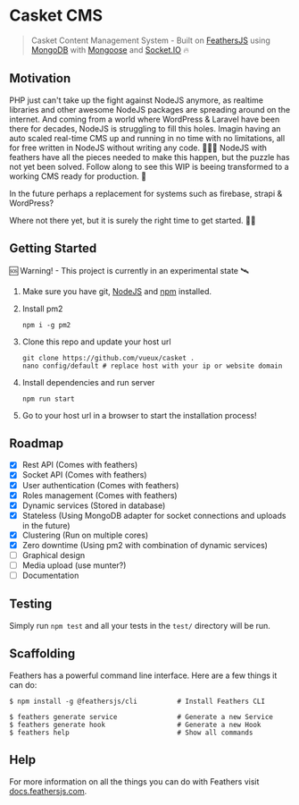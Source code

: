 # Casket CMS

> Casket Content Management System - Built on [FeathersJS](https://feathersjs.com) using [MongoDB](https://mongodb.com) with [Mongoose](https://mongoosejs.com) and [Socket.IO](https://socket.io) 🔥

## Motivation

PHP just can't take up the fight against NodeJS anymore, as realtime libraries and other awesome NodeJS packages are spreading around on the internet.
And coming from a world where WordPress & Laravel have been there for decades, NodeJS is struggling to fill this holes.
Imagin having an auto scaled real-time CMS up and running in no time with no limitations, all for free written in NodeJS without writing any code. 😵‍💫💥
NodeJS with feathers have all the pieces needed to make this happen, but the puzzle has not yet been solved. Follow along to see this WIP is beeing transformed to a working CMS ready for production. 🎈

In the future perhaps a replacement for systems such as firebase, strapi & WordPress?

Where not there yet, but it is surely the right time to get started. 💪🏽

## Getting Started

🆘 Warning! - This project is currently in an experimental state 🛰

1. Make sure you have git, [NodeJS](https://nodejs.org/) and [npm](https://www.npmjs.com/) installed.
2. Install pm2

    ```
    npm i -g pm2
    ```
    
3. Clone this repo and update your host url

    ```
    git clone https://github.com/vueux/casket .
    nano config/default # replace host with your ip or website domain
    ```
    
4. Install dependencies and run server

    ```
    npm run start
    ```
    
5. Go to your host url in a browser to start the installation process!

## Roadmap

- [x] Rest API (Comes with feathers)
- [x] Socket API (Comes with feathers)
- [x] User authentication (Comes with feathers)
- [x] Roles management (Comes with feathers)
- [x] Dynamic services (Stored in database)
- [x] Stateless (Using MongoDB adapter for socket connections and uploads in the future)
- [x] Clustering (Run on multiple cores)
- [x] Zero downtime (Using pm2 with combination of dynamic services)
- [ ] Graphical design
- [ ] Media upload (use munter?)
- [ ] Documentation

## Testing

Simply run `npm test` and all your tests in the `test/` directory will be run.

## Scaffolding

Feathers has a powerful command line interface. Here are a few things it can do:

```
$ npm install -g @feathersjs/cli          # Install Feathers CLI

$ feathers generate service               # Generate a new Service
$ feathers generate hook                  # Generate a new Hook
$ feathers help                           # Show all commands
```

## Help

For more information on all the things you can do with Feathers visit [docs.feathersjs.com](http://docs.feathersjs.com).
